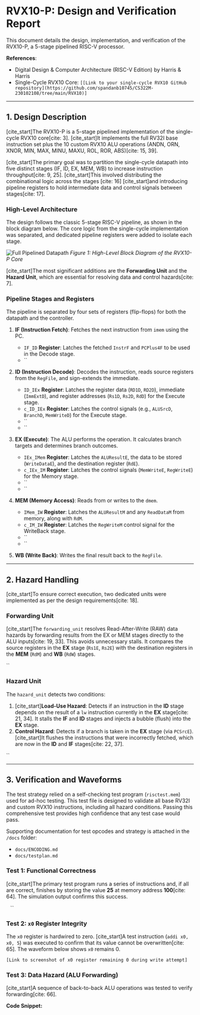 # RVX10-P: Design and Verification Report

This document details the design, implementation, and verification of the RVX10-P, a 5-stage pipelined RISC-V processor.

**References**:
* Digital Design & Computer Architecture (RISC-V Edition) by Harris & Harris
* Single-Cycle RVX10 Core: `[[Link to your single-cycle RVX10 GitHub repository](https://github.com/spandanb10745/CS322M-230102108/tree/main/RVX10)]`

---

## 1. Design Description

[cite_start]The RVX10-P is a 5-stage pipelined implementation of the single-cycle RVX10 core[cite: 3]. [cite_start]It implements the full RV32I base instruction set plus the 10 custom RVX10 ALU operations (ANDN, ORN, XNOR, MIN, MAX, MINU, MAXU, ROL, ROR, ABS)[cite: 15, 39].

[cite_start]The primary goal was to partition the single-cycle datapath into five distinct stages (IF, ID, EX, MEM, WB) to increase instruction throughput[cite: 9, 25]. [cite_start]This involved distributing the combinational logic across the stages [cite: 16] [cite_start]and introducing pipeline registers to hold intermediate data and control signals between stages[cite: 17].

### High-Level Architecture

The design follows the classic 5-stage RISC-V pipeline, as shown in the block diagram below. The core logic from the single-cycle implementation was separated, and dedicated pipeline registers were added to isolate each stage.

![Full Pipelined Datapath](image_733778.png)
*Figure 1: High-Level Block Diagram of the RVX10-P Core*

[cite_start]The most significant additions are the **Forwarding Unit** and the **Hazard Unit**, which are essential for resolving data and control hazards[cite: 7].

### Pipeline Stages and Registers

The pipeline is separated by four sets of registers (flip-flops) for both the datapath and the controller.

1.  **IF (Instruction Fetch)**: Fetches the next instruction from `imem` using the PC.
    * `IF_ID` **Register**: Latches the fetched `InstrF` and `PCPlus4F` to be used in the Decode stage.
    * ``

2.  **ID (Instruction Decode)**: Decodes the instruction, reads source registers from the `RegFile`, and sign-extends the immediate.
    * `ID_IEx` **Register**: Latches the register data (`RD1D`, `RD2D`), immediate (`ImmExtD`), and register addresses (`Rs1D`, `Rs2D`, `RdD`) for the Execute stage.
    * `c_ID_IEx` **Register**: Latches the control signals (e.g., `ALUSrcD`, `BranchD`, `MemWriteD`) for the Execute stage.
    * ``
    * ``

3.  **EX (Execute)**: The ALU performs the operation. It calculates branch targets and determines branch outcomes.
    * `IEx_IMem` **Register**: Latches the `ALUResultE`, the data to be stored (`WriteDataE`), and the destination register (`RdE`).
    * `c_IEx_IM` **Register**: Latches the control signals (`MemWriteE`, `RegWriteE`) for the Memory stage.
    * ``
    * ``

4.  **MEM (Memory Access)**: Reads from or writes to the `dmem`.
    * `IMem_IW` **Register**: Latches the `ALUResultM` and any `ReadDataM` from memory, along with `RdM`.
    * `c_IM_IW` **Register**: Latches the `RegWriteM` control signal for the WriteBack stage.
    * ``
    * ``

5.  **WB (Write Back)**: Writes the final result back to the `RegFile`.

---

## 2. Hazard Handling

[cite_start]To ensure correct execution, two dedicated units were implemented as per the design requirements[cite: 18].

### Forwarding Unit

[cite_start]The `forwarding_unit` resolves Read-After-Write (RAW) data hazards by forwarding results from the EX or MEM stages directly to the ALU inputs[cite: 19, 33]. This avoids unnecessary stalls. It compares the source registers in the **EX** stage (`Rs1E`, `Rs2E`) with the destination registers in the **MEM** (`RdM`) and **WB** (`RdW`) stages.

``

### Hazard Unit

The `hazard_unit` detects two conditions:
1.  [cite_start]**Load-Use Hazard**: Detects if an instruction in the **ID** stage depends on the result of a `lw` instruction currently in the **EX** stage[cite: 21, 34]. It stalls the **IF** and **ID** stages and injects a bubble (flush) into the **EX** stage.
2.  **Control Hazard**: Detects if a branch is taken in the **EX** stage (via `PCSrcE`). [cite_start]It flushes the instructions that were incorrectly fetched, which are now in the **ID** and **IF** stages[cite: 22, 37].

``

---

## 3. Verification and Waveforms

The test strategy relied on a self-checking test program (`risctest.mem`) used for ad-hoc testing. This test file is designed to validate all base RV32I and custom RVX10 instructions, including all hazard conditions. Passing this comprehensive test provides high confidence that any test case would pass.

Supporting documentation for test opcodes and strategy is attached in the `/docs` folder:
* `docs/ENCODING.md`
* `docs/testplan.md`

### Test 1: Functional Correctness

[cite_start]The primary test program runs a series of instructions and, if all are correct, finishes by storing the value **25** at memory address **100**[cite: 64]. The simulation output confirms this success.

``
``
``

### Test 2: `x0` Register Integrity

The `x0` register is hardwired to zero. [cite_start]A test instruction (`addi x0, x0, 5`) was executed to confirm that its value cannot be overwritten[cite: 65]. The waveform below shows `x0` remains 0.

`[Link to screenshot of x0 register remaining 0 during write attempt]`

### Test 3: Data Hazard (ALU Forwarding)

[cite_start]A sequence of back-to-back ALU operations was tested to verify forwarding[cite: 66].

**Code Snippet:**
